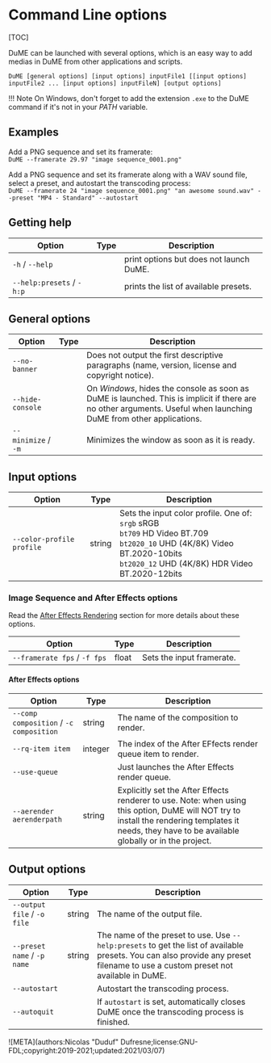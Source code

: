 # Command Line options

[TOC]

DuME can be launched with several options, which is an easy way to add medias in DuME from other applications and scripts.

`DuME [general options] [input options] inputFile1 [[input options] inputFile2 ... [input options] inputFileN] [output options]`

!!! Note
    On Windows, don't forget to add the extension `.exe` to the DuME command if it's not in your *PATH* variable.

## Examples

Add a PNG sequence and set its framerate:  
`DuME --framerate 29.97 "image sequence_0001.png"`

Add a PNG sequence and set its framerate along with a WAV sound file, select a preset, and autostart the transcoding process:  
`DuME --framerate 24 "image sequence_0001.png" "an awesome sound.wav" --preset "MP4 - Standard" --autostart`

## Getting help

| Option | Type | Description |
| --- | --- | --- |
| `-h` / `--help`| | print options but does not launch DuME. |
| `--help:presets` / `-h:p` | | prints the list of available presets. |

## General options

| Option | Type | Description |
| --- | --- | --- |
| `--no-banner` | | Does not output the first descriptive paragraphs (name, version, license and copyright notice). |
| `--hide-console` | | On *Windows*, hides the console as soon as DuME is launched. This is implicit if there are no other arguments. Useful when launching DuME from other applications. |
| `--minimize` / `-m` | | Minimizes the window as soon as it is ready. |

## Input options

| Option | Type | Description |
| --- | --- | --- |
| `--color-profile profile` | string | Sets the input color profile. One of:<br>`srgb` sRGB<br>`bt709` HD Video BT.709<br>`bt2020_10` UHD (4K/8K) Video BT.2020-10bits<br>`bt2020_12` UHD (4K/8K) HDR Video BT.2020-12bits |

### Image Sequence and After Effects options

Read the [After Effects Rendering](after-effects-rendering.md) section for more details about these options.

| Option | Type | Description |
| --- | --- | --- |
| `--framerate fps` / `-f fps` | float | Sets the input framerate. |

#### After Effects options

| Option | Type | Description |
| --- | --- | --- |
| `--comp composition` / `-c composition` | string | The name of the composition to render. |
| `--rq-item item` | integer | The index of the After EFfects render queue item to render. |
| `--use-queue` | | Just launches the After Effects render queue. |
| `--aerender aerenderpath` | string | Explicitly set the After Effects renderer to use. Note: when using this option, DuME will NOT try to install the rendering templates it needs, they have to be available globally or in the project. |

## Output options

| Option | Type | Description |
| --- | --- | --- |
| `--output file` / `-o file` | string | The name of the output file. |
| `--preset name` / `-p name` | string | The name of the preset to use. Use `--help:presets` to get the list of available presets. You can also provide any preset filename to use a custom preset not available in DuME. |
| `--autostart` | | Autostart the transcoding process. |
| `--autoquit` | | If `autostart` is set, automatically closes DuME once the transcoding process is finished. |

![META](authors:Nicolas "Duduf" Dufresne;license:GNU-FDL;copyright:2019-2021;updated:2021/03/07)
